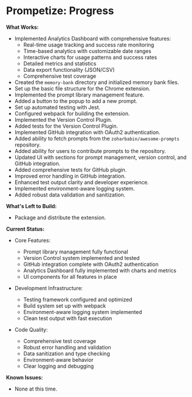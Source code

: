 # Prompetize: Progress

**What Works:**

*   Implemented Analytics Dashboard with comprehensive features:
    - Real-time usage tracking and success rate monitoring
    - Time-based analytics with customizable date ranges
    - Interactive charts for usage patterns and success rates
    - Detailed metrics and statistics
    - Data export functionality (JSON/CSV)
    - Comprehensive test coverage
*   Created the `memory-bank` directory and initialized memory bank files.
*   Set up the basic file structure for the Chrome extension.
*   Implemented the prompt library management feature.
*   Added a button to the popup to add a new prompt.
*   Set up automated testing with Jest.
*   Configured webpack for building the extension.
*   Implemented the Version Control Plugin.
*   Added tests for the Version Control Plugin.
*   Implemented GitHub integration with OAuth2 authentication.
*   Added ability to fetch prompts from the `zoharbabin/awesome-prompts` repository.
*   Added ability for users to contribute prompts to the repository.
*   Updated UI with sections for prompt management, version control, and GitHub integration.
*   Added comprehensive tests for GitHub plugin.
*   Improved error handling in GitHub integration.
*   Enhanced test output clarity and developer experience.
*   Implemented environment-aware logging system.
*   Added robust data validation and sanitization.

**What's Left to Build:**

*   Package and distribute the extension.

**Current Status:**

*   Core Features:
    - Prompt library management fully functional
    - Version Control system implemented and tested
    - GitHub integration complete with OAuth2 authentication
    - Analytics Dashboard fully implemented with charts and metrics
    - UI components for all features in place

*   Development Infrastructure:
    - Testing framework configured and optimized
    - Build system set up with webpack
    - Environment-aware logging system implemented
    - Clean test output with fast execution

*   Code Quality:
    - Comprehensive test coverage
    - Robust error handling and validation
    - Data sanitization and type checking
    - Environment-aware behavior
    - Clear logging and debugging

**Known Issues:**

*   None at this time.
